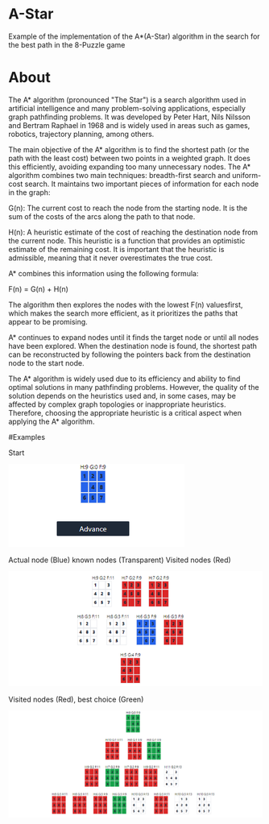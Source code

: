 # A-Star
Example of the implementation of the A*(A-Star) algorithm in the search for the best path in the 8-Puzzle game

# About
The A* algorithm (pronounced "The Star") is a search algorithm used in artificial intelligence and many problem-solving applications, especially graph pathfinding problems. It was developed by Peter Hart, Nils Nilsson and Bertram Raphael in 1968 and is widely used in areas such as games, robotics, trajectory planning, among others.

The main objective of the A* algorithm is to find the shortest path (or the path with the least cost) between two points in a weighted graph. It does this efficiently, avoiding expanding too many unnecessary nodes. The A* algorithm combines two main techniques: breadth-first search and uniform-cost search. It maintains two important pieces of information for each node in the graph:

G(n): The current cost to reach the node from the starting node. It is the sum of the costs of the arcs along the path to that node.

H(n): A heuristic estimate of the cost of reaching the destination node from the current node. This heuristic is a function that provides an optimistic estimate of the remaining cost. It is important that the heuristic is admissible, meaning that it never overestimates the true cost.

A* combines this information using the following formula:

F(n) = G(n) + H(n)

The algorithm then explores the nodes with the lowest F(n) values ​​first, which makes the search more efficient, as it prioritizes the paths that appear to be promising.

A* continues to expand nodes until it finds the target node or until all nodes have been explored. When the destination node is found, the shortest path can be reconstructed by following the pointers back from the destination node to the start node.

The A* algorithm is widely used due to its efficiency and ability to find optimal solutions in many pathfinding problems. However, the quality of the solution depends on the heuristics used and, in some cases, may be affected by complex graph topologies or inappropriate heuristics. Therefore, choosing the appropriate heuristic is a critical aspect when applying the A* algorithm.

#Examples

Start

![Actual node (Blue)](public/example3.png)

Actual node (Blue) known nodes (Transparent) Visited nodes (Red)

![Actual node (Blue) known nodes (Transparent) Visited nodes (Red)](public/example2.png)


Visited nodes (Red), best choice (Green)

![Visited nodes (Red), best choice (Green)](public/example.png)

